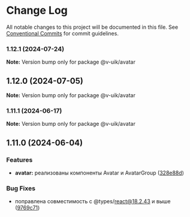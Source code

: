# Change Log

All notable changes to this project will be documented in this file.
See [Conventional Commits](https://conventionalcommits.org) for commit guidelines.

### 1.12.1 (2024-07-24)

**Note:** Version bump only for package @v-uik/avatar





## 1.12.0 (2024-07-05)

**Note:** Version bump only for package @v-uik/avatar





### 1.11.1 (2024-06-17)

**Note:** Version bump only for package @v-uik/avatar





## 1.11.0 (2024-06-04)


### Features

* **avatar:** реализованы компоненты Avatar и AvatarGroup ([328e88d](#))


### Bug Fixes

* поправлена совместимость с @types/react@18.2.43 и выше ([9769c71](#))
